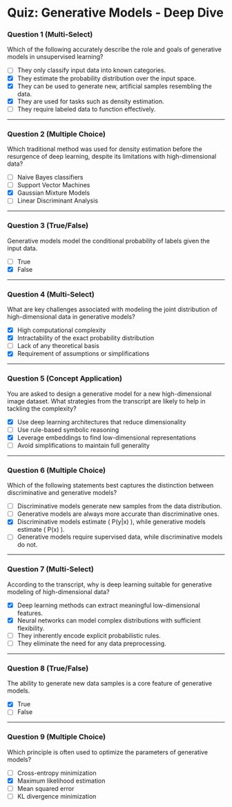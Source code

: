 # Quiz: Generative Models - Deep Dive

### Question 1 (Multi-Select)
Which of the following accurately describe the role and goals of generative models in unsupervised learning?

- [ ] They only classify input data into known categories.
- [x] They estimate the probability distribution over the input space.
- [x] They can be used to generate new, artificial samples resembling the data.
- [x] They are used for tasks such as density estimation.
- [ ] They require labeled data to function effectively.

---

### Question 2 (Multiple Choice)
Which traditional method was used for density estimation before the resurgence of deep learning, despite its limitations with high-dimensional data?

- [ ] Naive Bayes classifiers
- [ ] Support Vector Machines
- [x] Gaussian Mixture Models
- [ ] Linear Discriminant Analysis

---

### Question 3 (True/False)
Generative models model the conditional probability of labels given the input data.

- [ ] True
- [x] False

---

### Question 4 (Multi-Select)
What are key challenges associated with modeling the joint distribution of high-dimensional data in generative models?

- [x] High computational complexity
- [x] Intractability of the exact probability distribution
- [ ] Lack of any theoretical basis
- [x] Requirement of assumptions or simplifications

---

### Question 5 (Concept Application)
You are asked to design a generative model for a new high-dimensional image dataset. What strategies from the transcript are likely to help in tackling the complexity?

- [x] Use deep learning architectures that reduce dimensionality
- [ ] Use rule-based symbolic reasoning
- [x] Leverage embeddings to find low-dimensional representations
- [ ] Avoid simplifications to maintain full generality

---

### Question 6 (Multiple Choice)
Which of the following statements best captures the distinction between discriminative and generative models?

- [ ] Discriminative models generate new samples from the data distribution.
- [ ] Generative models are always more accurate than discriminative ones.
- [x] Discriminative models estimate \( P(y|x) \), while generative models estimate \( P(x) \).
- [ ] Generative models require supervised data, while discriminative models do not.

---

### Question 7 (Multi-Select)
According to the transcript, why is deep learning suitable for generative modeling of high-dimensional data?

- [x] Deep learning methods can extract meaningful low-dimensional features.
- [x] Neural networks can model complex distributions with sufficient flexibility.
- [ ] They inherently encode explicit probabilistic rules.
- [ ] They eliminate the need for any data preprocessing.

---

### Question 8 (True/False)
The ability to generate new data samples is a core feature of generative models.

- [x] True
- [ ] False

---

### Question 9 (Multiple Choice)
Which principle is often used to optimize the parameters of generative models?

- [ ] Cross-entropy minimization
- [x] Maximum likelihood estimation
- [ ] Mean squared error
- [ ] KL divergence minimization
